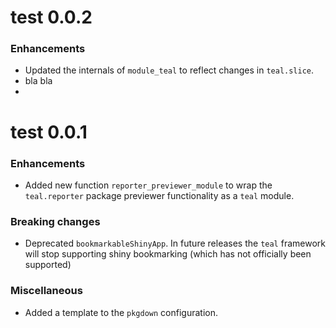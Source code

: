 # test 0.0.2

### Enhancements

* Updated the internals of `module_teal` to reflect changes in `teal.slice`.
* bla bla
* 
# test 0.0.1

### Enhancements
* Added new function `reporter_previewer_module` to wrap the `teal.reporter` package previewer functionality as a `teal` module.

### Breaking changes
* Deprecated `bookmarkableShinyApp`. In future releases the `teal` framework will stop supporting shiny bookmarking (which has not officially been supported)

### Miscellaneous
* Added a template to the `pkgdown` configuration.

